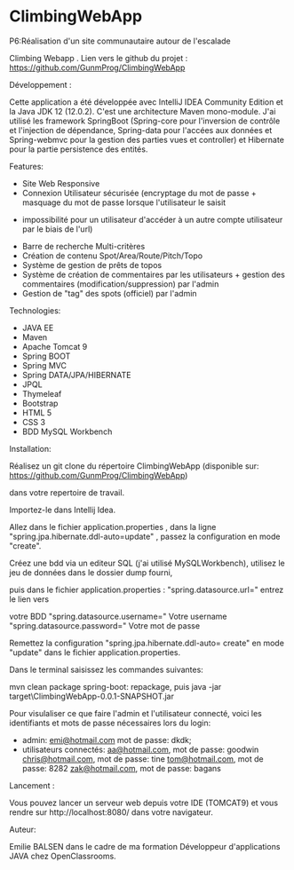 # ClimbingWebApp
P6:Réalisation d'un site communautaire autour de l'escalade

Climbing Webapp  . Lien vers le github du projet : https://github.com/GunmProg/ClimbingWebApp

Développement :

Cette application a été développée avec IntelliJ IDEA Community Edition et la Java JDK 12 (12.0.2).
C'est une architecture Maven mono-module. J'ai utilisé les framework SpringBoot (Spring-core pour l'inversion de contrôle et l'injection de dépendance, Spring-data pour l'accées aux données et Spring-webmvc pour la gestion des parties vues et controller) et Hibernate pour la partie persistence des entités.


Features:

- Site Web Responsive
- Connexion Utilisateur sécurisée (encryptage du mot de passe +  masquage du mot de passe lorsque l'utilisateur le saisit 
 + impossibilité pour un utilisateur d'accéder à un autre compte utilisateur par le biais de l'url)
- Barre de recherche Multi-critères
- Création de contenu Spot/Area/Route/Pitch/Topo
- Système de gestion de prêts de topos
- Système de création de commentaires par les utilisateurs + gestion des commentaires (modification/suppression) par l'admin
- Gestion de "tag" des spots (officiel) par l'admin


Technologies:

- JAVA EE
- Maven
- Apache Tomcat 9
- Spring BOOT
- Spring MVC
- Spring DATA/JPA/HIBERNATE
- JPQL
- Thymeleaf
- Bootstrap
- HTML 5
- CSS 3
- BDD MySQL Workbench


Installation:
 

Réalisez un git clone du répertoire ClimbingWebApp (disponible sur: https://github.com/GunmProg/ClimbingWebApp)

dans votre repertoire de travail. 

Importez-le dans Intellij Idea.

Allez dans le fichier application.properties , dans la ligne "spring.jpa.hibernate.ddl-auto=update" , passez la configuration en mode "create".

Créez une bdd via un editeur SQL (j'ai utilisé MySQLWorkbench), utilisez le jeu de données dans le dossier dump fourni,

puis dans le fichier application.properties : "spring.datasource.url=" entrez le lien vers 

votre BDD "spring.datasource.username=" Votre username "spring.datasource.password=" Votre mot de passe

Remettez la configuration "spring.jpa.hibernate.ddl-auto= create" en mode "update" dans le fichier application.properties.


Dans le terminal saisissez les commandes suivantes:

mvn clean package spring-boot: repackage, puis java -jar target\ClimbingWebApp-0.0.1-SNAPSHOT.jar



Pour visulaliser ce que faire l'admin et l'utilisateur connecté, voici les identifiants et mots de passe nécessaires lors du login:

- admin: emi@hotmail.com  mot de passe: dkdk;
- utilisateurs connectés: 
aa@hotmail.com, mot de passe: goodwin
chris@hotmail.com, mot de passe: tine
tom@hotmail.com, mot de passe: 8282
zak@hotmail.com, mot de passe: bagans


Lancement :

Vous pouvez lancer un serveur web depuis votre IDE (TOMCAT9) et vous rendre sur http://localhost:8080/ dans votre navigateur.


Auteur:

Emilie BALSEN dans le cadre de ma formation Développeur d'applications JAVA chez OpenClassrooms.

